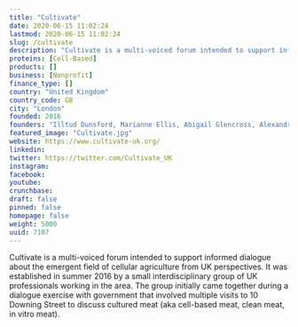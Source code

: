 ```yaml
---
title: "Cultivate"
date: 2020-06-15 11:02:24
lastmod: 2020-06-15 11:02:24
slug: /cultivate
description: "Cultivate is a multi-voiced forum intended to support informed dialogue about the emergent field of cellular agriculture from UK perspectives. It was established in summer 2016 by a small interdisciplinary group of UK professionals working in the area. The group initially came together during a dialogue exercise with government that involved multiple visits to 10 Downing Street to discuss cultured meat (aka cell-based meat, clean meat, in vitro meat)."
proteins: [Cell-Based]
products: []
business: [Nonprofit]
finance_type: []
country: "United Kingdom"
country_code: GB
city: "London"
founded: 2016
founders: "Illtud Dunsford, Marianne Ellis, Abigail Glencross, Alexandra Sexton, Neil Stephens"
featured_image: "Cultivate.jpg"
website: https://www.cultivate-uk.org/
linkedin: 
twitter: https://twitter.com/Cultivate_UK
instagram: 
facebook: 
youtube: 
crunchbase: 
draft: false
pinned: false
homepage: false
weight: 5000
uuid: 7107
---
```

Cultivate is a multi-voiced forum intended to support informed dialogue about the emergent field of cellular agriculture from UK perspectives. It was established in summer 2016 by a small interdisciplinary group of UK professionals working in the area. The group initially came together during a dialogue exercise with government that involved multiple visits to 10 Downing Street to discuss cultured meat (aka cell-based meat, clean meat, in vitro meat).
